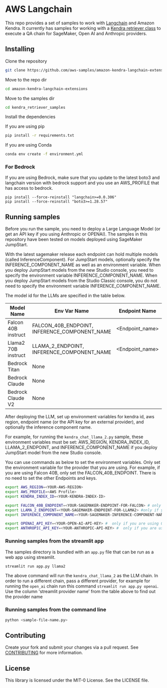 # AWS Langchain
This repo provides a set of samples to work with [Langchain](https://github.com/hwchase17/langchain/tree/master) and Amazon Kendra. It currently has samples for working with a [Kendra retriever class](https://python.langchain.com/docs/modules/data_connection/retrievers/integrations/amazon_kendra_retriever) to execute a QA chain for SageMaker, Open AI and Anthropic providers. 

## Installing

Clone the repository
```bash
git clone https://github.com/aws-samples/amazon-kendra-langchain-extensions.git
```

Move to the repo dir
```bash
cd amazon-kendra-langchain-extensions
```

Move to the samples dir
```bash
cd kendra_retriever_samples
```

Install the dependencies

If you are using pip
```bash
pip install -r requirements.txt
```

If you are using Conda
```bash
conda env create -f environment.yml 
```

### For Bedrock
If you are using Bedrock, make sure that you update to the latest boto3 and langchain version with bedrock support and you use an AWS_PROFILE  that has access to bedrock.

```
pip install --force-reinstall "langchain>=0.0.306"
pip install --force-reinstall "boto3>=1.28.57"
```

## Running samples
Before you run the sample, you need to deploy a Large Language Model (or get an API key if you using Anthropic or OPENAI). The samples in this repository have been tested on models deployed using SageMaker JumpStart.  

With the latest sagemaker release each endpoint can hold multiple models (called InferenceComponent). For JumpStart models, optionally specify the INFERENCE_COMPONENT_NAME as well as an environment variable. When you deploy JumpStart models from the new Studio console, you need to specify the environment variable INFERENCE_COMPONENT_NAME. When you deploy JumpStart models from the Studio Classic console, you do not need to specify the environment variable INFERENCE_COMPONENT_NAME.

The model id for the LLMs are specified in the table below.

| Model Name | Env Var Name | Endpoint Name | Inference Component Name (Optional) | streamlit Provider Name |
| -----------| -------- | ------------------ |  ----------------- |----------------- |
| Falcon 40B instruct | FALCON_40B_ENDPOINT, INFERENCE_COMPONENT_NAME | <Endpoint_name> | <Inference_component_name> | falcon40b |
| Llama2 70B instruct | LLAMA_2_ENDPOINT, INFERENCE_COMPONENT_NAME | <Endpoint_name> | <Inference_component_name> | llama2 |
| Bedrock Titan | None | | | bedrock_titan |
| Bedrock Claude | None | | | bedrock_claude |
| Bedrock Claude V2 | None | | | bedrock_claudev2 |

After deploying the LLM, set up environment variables for kendra id, aws region, endpoint name (or the API key for an external provider), and optionally the inference component name.

For example, for running the `kendra_chat_llama_2.py` sample, these environment variables must be set: AWS_REGION, KENDRA_INDEX_ID, LLAMA_2_ENDPOINT, and INFERENCE_COMPONENT_NAME if you deploy JumpStart model from the new Studio console. 

You can use commands as below to set the environment variables. Only set the environment variable for the provider that you are using. For example, if you are using Falcon 40B, only set the FALCON_40B_ENDPOINT. There is no need to set the other Endpoints and keys.

```bash
export AWS_REGION=<YOUR-AWS-REGION>
export AWS_PROFILE=<AWS Profile>
export KENDRA_INDEX_ID=<YOUR-KENDRA-INDEX-ID>

export FALCON_40B_ENDPOINT=<YOUR-SAGEMAKER-ENDPOINT-FOR-FALCON> # only if you are using falcon as the endpoint
export LLAMA_2_ENDPOINT=<YOUR-SAGEMAKER-ENDPOINT-FOR-LLAMA2> #only if you are using llama2 as the endpoint
export INFERENCE_COMPONENT_NAME=<YOUR-SAGEMAKER-INFERENCE-COMPONENT-NAME> # only if you are deploying the FM via the new Studio console.

export OPENAI_API_KEY=<YOUR-OPEN-AI-API-KEY> #  only if you are using OPENAI as the endpoint
export ANTHROPIC_API_KEY=<YOUR-ANTHROPIC-API-KEY> #  only if you are using Anthropic as the endpoint
```


### Running samples from the streamlit app
The samples directory is bundled with an `app.py` file that can be run as a web app using streamlit. 

```bash
streamlit run app.py llama2
```

The above command will run the `kendra_chat_llama_2` as the LLM chain. In order to run a different chain, pass a different provider, for example for running the `open_ai` chain run this command `streamlit run app.py openai`. Use the column 'streamlit provider name' from the table above to find out the provider name



### Running samples from the command line
```bash
python <sample-file-name.py>
```

## Contributing
Create your fork and submit your changes via a pull request.
See [CONTRIBUTING](../CONTRIBUTING.md) for more information.

## License
This library is licensed under the MIT-0 License. See the LICENSE file.

